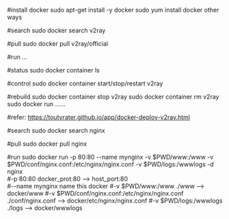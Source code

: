 #install docker
sudo apt-get install -y docker
sudo yum install docker
other ways

#search 
sudo docker search v2ray

#pull
sudo docker pull v2ray/official

#run
...

#status
sudo docker container ls

#control
sudo docker container start/stop/restart v2ray

#rebuild
sudo docker container stop v2ray
sudo docker container rm v2ray
sudo docker run ......

#refer:
https://toutyrater.github.io/app/docker-deploy-v2ray.html


#search
sudo docker search nginx

#pull
sudo docker pull nginx

#run
sudo docker run -p 80:80 --name mynginx -v $PWD/www:/www -v $PWD/conf/nginx.conf:/etc/nginx/nginx.conf -v $PWD/logs:/wwwlogs  -d nginx  
#-p 80:80    docker_prot:80 --> host_port:80  
#--name  mynginx    name this docker
#-v $PWD/www:/www    ./www --> docker/www
#-v $PWD/conf/nginx.conf:/etc/nginx/nginx.conf    ./conf/nginx.conf --> docker/etc/nginx/nginx.conf
#-v $PWD/logs:/wwwlogs    ./logs --> docker/wwwlogs
